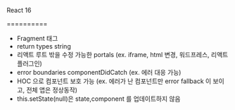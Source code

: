 React 16

==========

- Fragment 태그
- return types string
- 리액트 루트 밖을 수정 가능한 portals (ex. iframe, html 변경, 워드프레스, 리액트 플러그인)
- error boundaries componentDidCatch (ex. 에러 대응 가능)
- HOC 으로 컴포넌트 보호 가능 (ex. 에러가 난 컴포넌트만 error fallback 이 보이고, 전체 앱은 정상동작)
- this.setState(null)은 state,component 를 업데이트하지 않음
